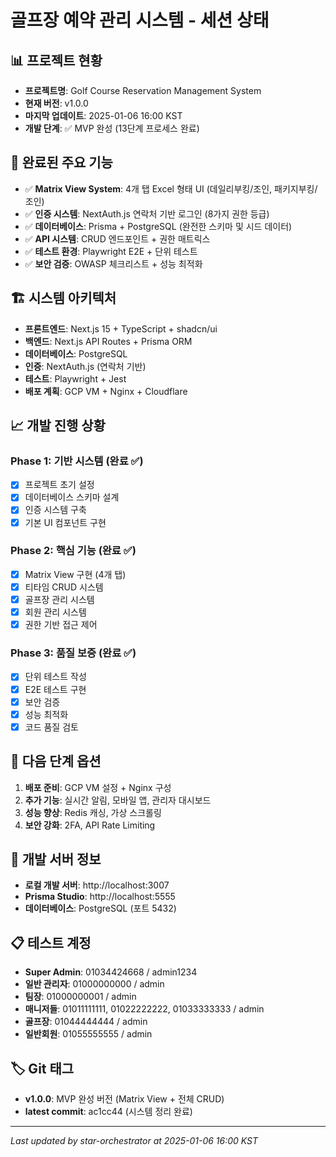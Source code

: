 # 골프장 예약 관리 시스템 - 세션 상태

## 📊 프로젝트 현황
- **프로젝트명**: Golf Course Reservation Management System
- **현재 버전**: v1.0.0
- **마지막 업데이트**: 2025-01-06 16:00 KST
- **개발 단계**: ✅ MVP 완성 (13단계 프로세스 완료)

## 🎯 완료된 주요 기능
- ✅ **Matrix View System**: 4개 탭 Excel 형태 UI (데일리부킹/조인, 패키지부킹/조인)
- ✅ **인증 시스템**: NextAuth.js 연락처 기반 로그인 (8가지 권한 등급)
- ✅ **데이터베이스**: Prisma + PostgreSQL (완전한 스키마 및 시드 데이터)
- ✅ **API 시스템**: CRUD 엔드포인트 + 권한 매트릭스
- ✅ **테스트 환경**: Playwright E2E + 단위 테스트
- ✅ **보안 검증**: OWASP 체크리스트 + 성능 최적화

## 🏗️ 시스템 아키텍처
- **프론트엔드**: Next.js 15 + TypeScript + shadcn/ui
- **백엔드**: Next.js API Routes + Prisma ORM
- **데이터베이스**: PostgreSQL
- **인증**: NextAuth.js (연락처 기반)
- **테스트**: Playwright + Jest
- **배포 계획**: GCP VM + Nginx + Cloudflare

## 📈 개발 진행 상황
### Phase 1: 기반 시스템 (완료 ✅)
- [x] 프로젝트 초기 설정
- [x] 데이터베이스 스키마 설계
- [x] 인증 시스템 구축
- [x] 기본 UI 컴포넌트 구현

### Phase 2: 핵심 기능 (완료 ✅)
- [x] Matrix View 구현 (4개 탭)
- [x] 티타임 CRUD 시스템
- [x] 골프장 관리 시스템
- [x] 회원 관리 시스템
- [x] 권한 기반 접근 제어

### Phase 3: 품질 보증 (완료 ✅)
- [x] 단위 테스트 작성
- [x] E2E 테스트 구현
- [x] 보안 검증
- [x] 성능 최적화
- [x] 코드 품질 검토

## 🚀 다음 단계 옵션
1. **배포 준비**: GCP VM 설정 + Nginx 구성
2. **추가 기능**: 실시간 알림, 모바일 앱, 관리자 대시보드
3. **성능 향상**: Redis 캐싱, 가상 스크롤링
4. **보안 강화**: 2FA, API Rate Limiting

## 🔧 개발 서버 정보
- **로컬 개발 서버**: http://localhost:3007
- **Prisma Studio**: http://localhost:5555
- **데이터베이스**: PostgreSQL (포트 5432)

## 📋 테스트 계정
- **Super Admin**: 01034424668 / admin1234
- **일반 관리자**: 01000000000 / admin
- **팀장**: 01000000001 / admin
- **매니저들**: 01011111111, 01022222222, 01033333333 / admin
- **골프장**: 01044444444 / admin
- **일반회원**: 01055555555 / admin

## 🏷️ Git 태그
- **v1.0.0**: MVP 완성 버전 (Matrix View + 전체 CRUD)
- **latest commit**: ac1cc44 (시스템 정리 완료)

---
*Last updated by star-orchestrator at 2025-01-06 16:00 KST*